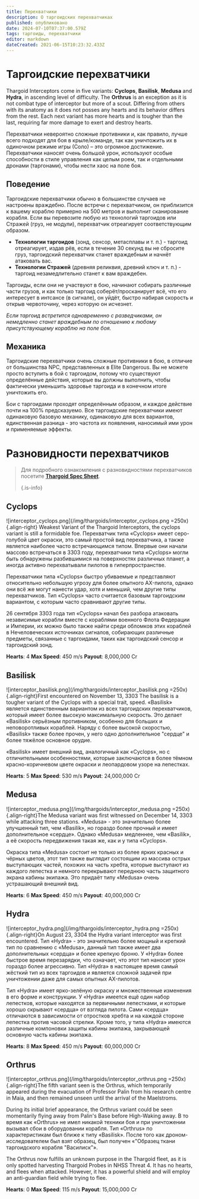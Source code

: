 ```yaml
---
title: Перехватчики
description: О таргоидских перехватчиках
published: опубликовано
date: 2024-07-10T07:37:00.579Z
tags: таргоиды, перехватчики
editor: markdown
dateCreated: 2021-06-15T10:23:32.433Z
---
```


# Таргоидские перехватчики
Thargoid Interceptors come in five variants: **Cyclops**, **Basilisk**, **Medusa** and **Hydra**, in ascending level of difficulty. The **Orthrus** is an exception as it is not combat type of interceptor but more of a scout. Differing from others with its anatomy as it does not posses any hearts and  its behavior differs from the rest. Each next variant has more hearts and is tougher than the last, requiring far more damage to exert and destroy hearts.

Перехватчики невероятно сложные противники и, как правило, лучше всего подходят для боя в крыле/команде, так как уничтожить их в одиночном режиме игры (Соло) – это огромное достижение. Перехватчики наносят очень большой урон, используют особые способности в стиле управления как целым роем, так и отдельными дронами (таргонами), чтобы нести хаос на поле боя.

## Поведение
Таргоидские перехватчики обычно в большинстве случаев не настроены враждебно. После встречи с перехватчиком, он приблизится к вашему кораблю примерно на 500 метров и выполнит сканирование корабля. Если вы перевозите любую из технологий таргоидов или Стражей (груз, не модули), перехватчик отреагирует соответствующим образом.

- **Технологии таргоидов** (зонд, сенсор, метасплавы и т. п.) - таргоид отреагирует, издав рёв, если в течение 30 секунд вы не сбросите груз, таргоидский перехватчик станет враждебным и начнёт атаковать вас.
- **Технологии Стражей** (древняя реликвия, древний ключ и т. п.) - таргоид незамедлительно станет к вам враждебен.

Таргоиды, если они не участвуют в бою, начинают собирать различные части грузов, и как только таргоид соберёт/просканирует всё, что его интересует в интсансе (в сигнале), он уйдёт, быстро набирая скорость и открыв червоточину, через которую он исчезнет.

*Если таргоид встретится одновременно с разведчиками, он немедленно станет враждебным по отношению к любому присутствующему кораблю на поле боя.*

## Механика
Таргоидские перехватчики очень сложные противники в бою, в отличие от большинства NPC, представленных в Elite Dangerous. Вы не можете просто вступить в бой с таргоидом, потому что существуют определённые действия, которые вы должны выполнить, чтобы фактически уменьшить здоровье таргоида и в конечном итоге уничтожить его.

Бои с таргоидами проходят определённым образом, и каждое действие почти на 100% предсказуемо. Все таргоидские перехватчики имеют одинаковую базовую механику, одинаковую для всех вариантов, единственная разница - это частота их появления, наносимый ими урон и применяемые эффекты.

# Разновидности перехватчиков
> Для подробного ознакомления с разновидностями перехватчиков посетите [**Thargoid Spec Sheet**](/en/thargoid-specs). 
> 
> {.is-info}

## **Cyclops**
!\[interceptor_cyclops.png\](/img/thargoids/interceptor_cyclops.png =250x){.align-right} Weakest Variant of the Thargoid Interceptors, the cyclops variant is still a formidable foe. Перехватчик типа «Cyclops» имеет серо-голубой цвет окраски, это самый простой вид перехватчика, а также является наиболее часто встречающимся типом. Впервые они начали массово встречаться в 3303 году, перехватчики типа «Cyclops» могли быть обнаружены разбившимися на поверхностях различных планет, а иногда активно перехватывали пилотов в гиперпространстве.

Перехватчики типа «Cyclops» быстро убиваемые и представляют относительно небольшую угрозу для более опытного AX-пилота, однако они всё же могут нанести удар, хотя и меньший, чем другие типы перехватчиков. Тип «Cyclops» часто считается базовым таргоидским вариантом, с которым часто сравнивают другие типы.

26 сентября 3303 года тип «Cyclops» начал без разбора атаковать независимые корабли вместе с кораблями военного Флота Федерации и Империи, их можно было также найти среди обломков этих кораблей в Нечеловеческих источниках сигналов, собирающих различные предметы, связанные с таргоидами, таких как таргоидский сенсор и таргоидский зонд.

**Hearts**: 4 **Max Speed**: 450 m/s **Payout**: 8,000,000 Cr

## **Basilisk**
!\[interceptor_basilisk.png\](/img/thargoids/interceptor_basilisk.png =250x){.align-right}First encountered on November 13, 3303 The basilisk is a tougher variant of the Cyclops with a special trait, speed. «Basilisk» является единственным вариантом из всех таргоидских перехватчиков, который имеет более высокую максимальную скорость. Это делает «Basilisk» серьёзным противником, особенно для больших и неповоротливых кораблей. Наряду с более высокой скоростью, «Basilisk» также более прочен, у него одно дополнительное "сердце" и более тяжёлое основное орудие.

«Basilisk» имеет внешний вид, аналогичный как «Cyclops», но с отличительными особенностями, которые заключаются в более тёмном красно-коричневом цвете окраски и леопардовом узоре на лепестках.

**Hearts**: 5 **Max Speed**: 530 m/s **Payout**: 24,000,000 Cr

## **Medusa**
!\[interceptor_medusa.png\](/img/thargoids/interceptor_medusa.png =250x){.align-right}The Medusa variant was first witnessed on December 14, 3303 while attacking three stations. «Medusa» - это значительно более улучшенный тип, чем «Basilik», но гораздо более прочный и имеет дополнительное «сердце». Однако «Medusa» медленнее, чем «Basilik», а её скорость передвижения такая же, как и у типа «Cyclops».

Окраска типа «Medusa» состоит не только из более ярких красных и чёрных цветов, этот тип также выглядит состоящим из массива острых выступающих частей, похожих на часть хребта, которые выступают из каждого лепестка и немного перекрывают переднюю часть защитного экрана кабины экипажа. Это придаёт типу «Medusa» очень устрашающий внешний вид.


**Hearts**: 6 **Max Speed**: 450 m/s **Payout**: 40,000,000 Cr

## **Hydra**
!\[interceptor_hydra.png\](/img/thargoids/interceptor_hydra.png =250x){.align-right}On August 23, 3304 the Hydra variant interceptor was first encountered. Тип «Hydra» - это значительно более мощный и крепкий тип по сравнению с «Medusa», данный тип также имеет два дополнительных «сердца» и более крепкую броню. У «Hydra» более быстрое время перезарядки, что означает, что этот тип наносит урон гораздо более агрессивно. Тип «Hydra» в настоящее время самый жёсткий тип из всех таргоидов и является сложной задачей при уничтожении даже для самых опытных AX-пилотов.

Тип «Hydra» имеет ярко-зелёную окраску и множественные изменения в его форме и конструкции. У «Hydra» имеется ещё один набор лепестков, которые находятся за первичными лепестками, и которые хорошо скрывают «сердца» от взгляда пилота. Сами «сердца» отличаются в зависимости от отростков хребта и на каждой стороне лепестка против часовой стрелки. Кроме того, у типа «Hydra» имеются различные компоновки защиты кабины экипажа, закрывающей основную часть кабины экипажа.

**Hearts**: 8 **Max Speed**: 450 m/s **Payout**: 60,000,000 Cr

## **Orthrus**

!\[interceptor_orthrus.png\](/img/thargoids/interceptor_orthrus.png =250x){.align-right}The fifth variant seen is the Orthrus, which temporarily appeared during the evacuation of Professor Palin from his research centre in Maia, and then remained unseen until the arrival of the Maelstroms.

During its initial brief appearance, the Orthrus variant could be seen momentarily flying away from Palin's Base before High-Waking away. В то время как «Orthrus» не имел никакой техники боя и при уничтожении вызывал сбои в оборудовании корабля. Тип «Orthrus» по характеристикам был ближе к типу «Basilisk». После того как дроном-исследователем был взят образец, был получен «"Образец ткани таргоидского корабля "Василиск"».

The Orthrus now fulfills an unknown purpose in the Thargoid fleet, as it is only spotted harvesting Thargoid Probes in NHSS Threat 4. It has no hearts, and flees when attacked. However, it has a powerful shield and will employ an anti-guardian field while trying to flee.

**Hearts**: 0 **Max Speed**: 115 m/s **Payout**: 15,000,000 Cr
